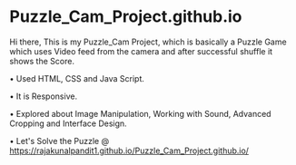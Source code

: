# Puzzle_Cam_Project.github.io

Hi there, This is my Puzzle_Cam Project, which is basically a Puzzle Game which uses Video feed from the camera and after successful shuffle it shows the Score.

• Used HTML, CSS and Java Script.

• It is Responsive.

• Explored about Image Manipulation, Working with Sound, Advanced Cropping and Interface Design.

• Let's Solve the Puzzle @ https://rajakunalpandit1.github.io/Puzzle_Cam_Project.github.io/
